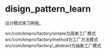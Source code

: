 # disign_pattern_learn
设计模式练习例程。

src/com/kmpro/factory/simple为简单工厂模式
src/com/kmpro/factory/method为工厂方法模式
src/com/kmpro/factory/_abstract为抽象工厂模式
